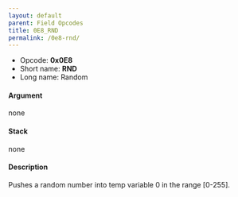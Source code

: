 ```yaml
---
layout: default
parent: Field Opcodes
title: 0E8_RND
permalink: /0e8-rnd/
---
```


-   Opcode: **0x0E8**
-   Short name: **RND**
-   Long name: Random

#### Argument

none

#### Stack

none

#### Description

Pushes a random number into temp variable 0 in the range \[0-255\].
